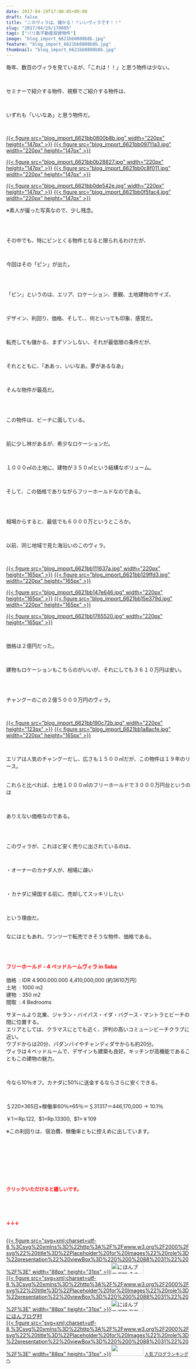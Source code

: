 ```yaml
---
date: 2017-04-19T17:00:05+09:00
draft: false
title: "このヴィラは、儲かる！？いいヴィラです！！"
slug: "2017/04/19/170005"
tags: ["バリ島不動産投資物件"]
image: "blog_import_6621bb0800b8b.jpg"
feature: "blog_import_6621bb0800b8b.jpg"
thumbnail: "blog_import_6621bb0800b8b.jpg"
---
```

<p>毎年、数百のヴィラを見ているが、「これは！！」と思う物件は少ない。</p><p> </p><p>セミナーで紹介する物件、視察でご紹介する物件は、</p><p> </p><p>いずれも「いいなあ」と思う物件だ。</p><p> </p><p><a href="blog_import_6621bb0800b8b.jpg">{{< figure src="blog_import_6621bb0800b8b.jpg" width="220px" height="147px" >}}</a> <a href="blog_import_6621bb09711a3.jpg">{{< figure src="blog_import_6621bb09711a3.jpg" width="220px" height="147px" >}}</a></p><p><a href="blog_import_6621bb0b28827.jpg">{{< figure src="blog_import_6621bb0b28827.jpg" width="220px" height="147px" >}}</a> <a href="blog_import_6621bb0c8f011.jpg">{{< figure src="blog_import_6621bb0c8f011.jpg" width="220px" height="147px" >}}</a></p><p><a href="blog_import_6621bb0de542e.jpg">{{< figure src="blog_import_6621bb0de542e.jpg" width="220px" height="147px" >}}</a> <a href="blog_import_6621bb0f5fac4.jpg">{{< figure src="blog_import_6621bb0f5fac4.jpg" width="220px" height="147px" >}}</a></p><p>※素人が撮った写真なので、少し残念。</p><p> </p><p><br/>その中でも、特にピンとくる物件となると限られるわけだが、</p><p> </p><p>今回はその「ピン」が出た。</p><p> </p><p><br/>「ピン」というのは、エリア、ロケーション、景観、土地建物のサイズ、</p><p> </p><p>デザイン、利回り、価格、そして、、何といっても印象、感覚だ。</p><p> </p><p>転売しても儲かる、まずソンしない、それが最低限の条件だが、</p><p> </p><p>それとともに、「ああっ、いいなあ。夢があるなあ」</p><p> </p><p>そんな物件が最高だ。</p><p> </p><p><br/>この物件は、ビーチに面している。</p><p> </p><p>前に少し林があるが、希少なロケーションだ。</p><p> </p><p>１０００㎡の土地に、建物が３５０㎡という結構なボリューム。</p><p> </p><p>そして、この価格でありながらフリーホールドなのである。</p><p> </p><p><br/>相場からすると、最低でも６０００万というところか。</p><p> </p><p>以前、同じ地域で見た海沿いのこのヴィラ。</p><p> </p><p><a href="blog_import_6621bb111637a.jpg">{{< figure src="blog_import_6621bb111637a.jpg" width="220px" height="165px" >}}</a> <a href="blog_import_6621bb129ffd3.jpg">{{< figure src="blog_import_6621bb129ffd3.jpg" width="220px" height="165px" >}}</a></p><p><a href="blog_import_6621bb147e646.jpg">{{< figure src="blog_import_6621bb147e646.jpg" width="220px" height="165px" >}}</a> <a href="blog_import_6621bb15e379d.jpg">{{< figure src="blog_import_6621bb15e379d.jpg" width="220px" height="165px" >}}</a></p><p><a href="blog_import_6621bb1765520.jpg">{{< figure src="blog_import_6621bb1765520.jpg" width="220px" height="165px" >}}</a></p><p> </p><p>価格は２億円だった。</p><p> </p><p>建物もロケーションもこちらのがいいが、それにしても３６１０万円は安い。</p><p> </p><p><br/>チャングーのこの２億５０００万円のヴィラ。</p><p> </p><p><a href="blog_import_6621bb190c72b.jpg">{{< figure src="blog_import_6621bb190c72b.jpg" width="220px" height="123px" >}}</a> <a href="blog_import_6621bb1a8acfe.jpg">{{< figure src="blog_import_6621bb1a8acfe.jpg" width="220px" height="165px" >}}</a></p><p> </p><p>エリアは人気のチャングーだし、広さも１５００㎡だが、この物件は１９年のリース。</p><p><br/>これらと比べれば、土地１０００㎡のフリーホールドで３０００万円台というのは</p><p> </p><p>ありえない価格なのである。</p><p> </p><p><br/>このヴィラが、これほど安く売りに出されているのは、</p><p> </p><p>・オーナーのカナダ人が、相場に疎い</p><p> </p><p>・カナダに帰国する前に、売却してスッキリしたい</p><p> </p><p>という理由だ。</p><p><br/>なにはともあれ、ワンツーで転売できそうな物件、価格である。</p><p> </p><p><br/><span style="font-weight: bold;"><span style="color: rgb(255, 0, 0);">フリーホールド - 4 ベッドルームヴィラ in Saba</span></span>        <br/>        <br/>価格  : IDR 4.900.000.000 4,410,000,000 (約3610万円）    <br/>土地  : 1000 m2    <br/>建物  : 350 m2    <br/>間取  : 4 Bedrooms    </p><p>サヌールより北東、ジャラン・バイパス・イダ・バグース・マントラとビーチの間に位置する。<br/>エリアとしては、クラマスにとても近く、評判の高いコミューンビーチクラブに近い。<br/>ウブドからは20分、パダンバイやチャンディダサからも約20分。<br/>ヴィラは４ベッドルームで、デザインも建築も良好。キッチンが高機能であることもこの建物の魅力。</p><p> </p><p>今なら10％オフ。カナダに50%に送金するならさらに安くできる。</p><p> </p><p>＄220×365日×稼働率60％×65％＝＄31317＝446,170,000 → 10.1％</p><p>￥1＝Rp.122,  $1=Rp.13300,  $1=￥109</p><p>※この利回りは、宿泊費、稼働率ともに控えめに出しています。</p><p> </p><p> </p><p> </p><p> </p><p><font color="#ff0000" size="2"><strong>クリックいただけると嬉しいです。</strong></font></p><p> </p><p> </p><p><font color="#ff0000" size="2"><strong>↓↓↓</strong></font></p><p><br/><a href="ranking.html?p_cid=01260127" id="&amp;blogmura_banner" target="_blank">{{< figure src="svg+xml;charset=utf-8,%3Csvg%20xmlns%3D%22http%3A%2F%2Fwww.w3.org%2F2000%2Fsvg%22%20title%3D%22Placeholder%20for%20Images%22%20role%3D%22presentation%22%20viewBox%3D%220%200%2088%2031%22%20%2F%3E" width="88px" height="31px" >}}<noscript><img alt="にほんブログ村 その他生活ブログ 不動産投資へ" border="0" height="31" src="//life.blogmura.com/hudousantoushi/img/hudousantoushi88_31.gif" width="88"></noscript></a><br/><a href="ranking.html?p_cid=01260127" target="_blank">{{< figure src="svg+xml;charset=utf-8,%3Csvg%20xmlns%3D%22http%3A%2F%2Fwww.w3.org%2F2000%2Fsvg%22%20title%3D%22Placeholder%20for%20Images%22%20role%3D%22presentation%22%20viewBox%3D%220%200%2088%2031%22%20%2F%3E" width="88px" height="31px" >}}<noscript><img alt="にほんブログ村 海外生活ブログ バリ島情報へ" border="0" height="31" src="https://img-proxy.blog-video.jp/images?url=http%3A%2F%2Foverseas.blogmura.com%2Fbali%2Fimg%2Fbali88_31.gif" width="88"></noscript></a><br/><a href="ranking.html?p_cid=01260127" target="_blank">にほんブログ村</a><br/><a href="link.php?1804582" title="人気ブログランキングへ">{{< figure src="svg+xml;charset=utf-8,%3Csvg%20xmlns%3D%22http%3A%2F%2Fwww.w3.org%2F2000%2Fsvg%22%20title%3D%22Placeholder%20for%20Images%22%20role%3D%22presentation%22%20viewBox%3D%220%200%2088%2031%22%20%2F%3E" width="88px" height="31px" >}}<noscript><img border="0" height="31" src="https://blog.with2.net/img/banner/banner_22.gif" width="88"></noscript></a> <a href="link.php?1804582" style="font-size: 12px;">人気ブログランキングへ</a></p>

